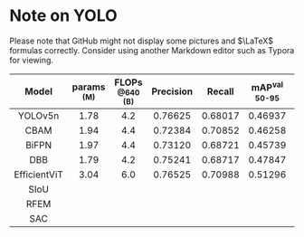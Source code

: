 # Note on YOLO

Please note that GitHub might not display some pictures and $\LaTeX$ formulas correctly. Consider using another Markdown editor such as Typora for viewing.

|    Model     | params<br/><sup>(M) | FLOPs<br/><sup>@640 (B) | Precision | Recall  | mAP<sup>val<br/>50-95 | mAP<sup>val<br/>50 |
| :----------: | :-----------------: | :---------------------: | :-------: | :-----: | :-------------------: | :----------------: |
|   YOLOv5n    |        1.78         |           4.2           |  0.76625  | 0.68017 |        0.46937        |      0.73876       |
|     CBAM     |        1.94         |           4.4           |  0.72384  | 0.70852 |        0.46258        |      0.74428       |
|    BiFPN     |        1.97         |           4.4           |  0.73120  | 0.68721 |        0.45739        |      0.73528       |
|     DBB      |        1.79         |           4.2           |  0.75241  | 0.68717 |        0.47847        |      0.74421       |
| EfficientViT |        3.04         |           6.0           |  0.76525  | 0.70988 |        0.51296        |      0.76574       |
|     SIoU     |                     |                         |           |         |                       |                    |
|     RFEM     |                     |                         |           |         |                       |                    |
|     SAC      |                     |                         |           |         |                       |                    |